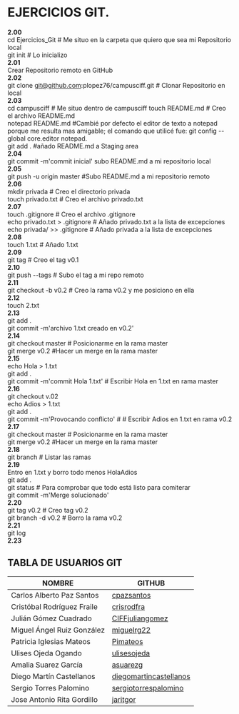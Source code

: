 # EJERCICIOS GIT.

**2.00**   
         cd Ejercicios_Git # Me situo en la carpeta que quiero que sea mi Repositorio local  
          git init # Lo inicializo  
**2.01**   
Crear Repositorio remoto en GitHub   
**2.02**  
         git clone git@github.com:plopez76/campusciff.git # Clonar Repositorio en local  
**2.03**  
         cd campusciff # Me situo dentro de campusciff
         touch README.md # Creo el archivo README.md  
         notepad README.md #Cambié por defecto el editor de texto a notepad porque me resulta mas amigable; el comando que                             utilicé fue: git config --global core.editor notepad.  
         git add . #añado README.md a Staging area  
**2.04**  
         git commit -m'commit inicial' subo README.md a mi repositorio local  
**2.05**  
         git push -u origin master #Subo README.md a mi repositorio remoto  
**2.06**  
         mkdir privada # Creo el directorio privada  
         touch privado.txt # Creo el archivo privado.txt  
**2.07**  
         touch .gitignore # Creo el archivo .gitignore  
         echo privado.txt > .gitignore # Añado privado.txt a la lista de excepciones  
         echo privada/ >> .gitignore # Añado privada a la lista de excepciones  
**2.08**  
         touch 1.txt # Añado 1.txt  
**2.09**  
         git tag # Creo el tag v0.1  
**2.10**   
         git push --tags # Subo el tag a mi repo remoto  
**2.11**   
         git checkout -b v0.2 # Creo la rama v0.2 y me posiciono en ella  
**2.12**   
         touch 2.txt   
**2.13**   
         git add .  
         git commit -m'archivo 1.txt creado en v0.2'   
**2.14**   
         git checkout master # Posicionarme en la rama master  
         git merge v0.2 #Hacer un merge en la rama master  
**2.15**   
         echo Hola > 1.txt  
         git add .  
         git commit -m'commit Hola 1.txt' # Escribir Hola en 1.txt en rama master  
**2.16**   
         git checkout v.02  
         echo Adios > 1.txt  
         git add .  
         git commit -m'Provocando conflicto' # # Escribir Adios en 1.txt en rama v0.2 
**2.17**   
         git checkout master # Posicionarme en la rama master  
         git merge v0.2 #Hacer un merge en la rama master  
**2.18**   
         git branch # Listar las ramas  
**2.19**   
         Entro en 1.txt y borro todo menos HolaAdios  
         git add .  
         git status # Para comprobar que todo está listo para comiterar  
         git commit -m'Merge solucionado'  
**2.20**   
         git tag v0.2 # Creo tag v0.2  
         git branch -d v0.2 # Borro la rama v0.2  
**2.21**   
         git log  
**2.23**  
## TABLA DE USUARIOS GIT  
  
| NOMBRE | GITHUB |  
| ------ | ------ |  
| Carlos Alberto Paz Santos | [cpazsantos](http://github.com/cpazsantos) |  
| Cristóbal Rodríguez Fraile | [crisrodfra](http://github.com/crisrodfra) |  
| Julián Gómez Cuadrado | [CIFFjuliangomez](http://github.com/CIFFjuliangomez) |  
| Miguel Ángel Ruiz González | [miguelrg22](http://github.com/miguelrg22) |  
| Patricia Iglesias Mateos | [Pimateos](http://github.com/Pimateos) |  
| Ulises Ojeda Ogando | [ulisesojeda](http://github.com/ulisesojeda) |  
| Amalia Suarez García | [asuarezg](http://github.com/asuarezg) |  
| Diego Martín Castellanos | [diegomartincastellanos](http://github.com/diegomartincastellanos) |  
| Sergio Torres Palomino | [sergiotorrespalomino](http://github.com/sergiotorrespalomino) |  
| Jose Antonio Rita Gordillo | [jaritgor](http://github.com/jaritgor) |  

